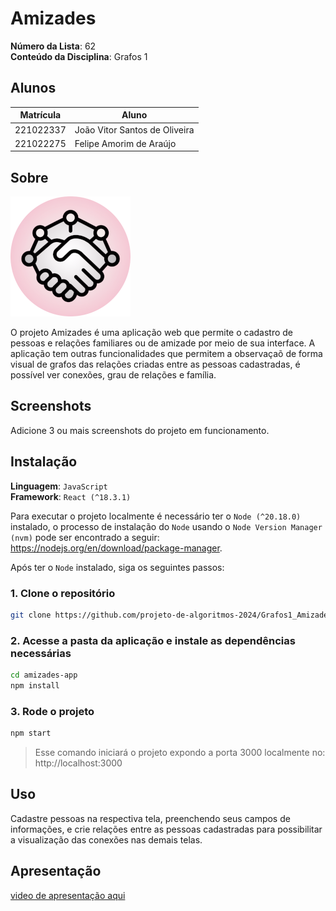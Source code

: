 # Amizades

**Número da Lista**: 62<br>
**Conteúdo da Disciplina**: Grafos 1<br>

## Alunos
|Matrícula | Aluno |
| -- | -- |
| 221022337  |  João Vitor Santos de Oliveira |
| 221022275  |  Felipe Amorim de Araújo |

## Sobre

![Logo Amizades](/amizades-app/public/logo192.png)

O projeto Amizades é uma aplicação web que permite o cadastro de pessoas e relações familiares ou de amizade por meio de sua interface. A aplicação tem outras funcionalidades que permitem a observaçaõ de forma visual de grafos das relações criadas entre as pessoas cadastradas, é possível ver conexões, grau de relações e família.

## Screenshots
Adicione 3 ou mais screenshots do projeto em funcionamento.

## Instalação 
**Linguagem**: `JavaScript`<br>
**Framework**: `React (^18.3.1)`<br>

Para executar o projeto localmente é necessário ter o `Node (^20.18.0)` instalado, o processo de instalação do `Node` usando o `Node Version Manager (nvm)` pode ser encontrado a seguir: https://nodejs.org/en/download/package-manager.

Após ter o `Node` instalado, siga os seguintes passos:

### 1. Clone o repositório
```bash
git clone https://github.com/projeto-de-algoritmos-2024/Grafos1_Amizades.git
```

### 2. Acesse a pasta da aplicação e instale as dependências necessárias
```bash
cd amizades-app
npm install
```

### 3. Rode o projeto

```bash
npm start
```

> Esse comando iniciará o projeto expondo a porta 3000 localmente no: http://localhost:3000


## Uso 
Cadastre pessoas na respectiva tela, preenchendo seus campos de informações, e crie relações entre as pessoas cadastradas para possibilitar a visualização das conexões nas demais telas.

## Apresentação
[video de apresentação aqui]()



